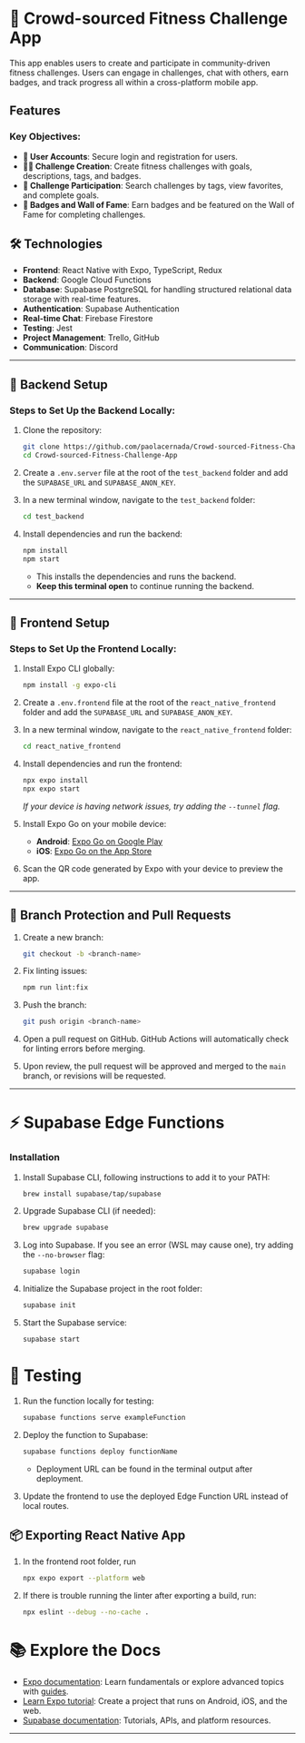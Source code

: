 # 🎯 Crowd-sourced Fitness Challenge App

This app enables users to create and participate in community-driven fitness challenges. Users can engage in challenges, chat with others, earn badges, and track progress all within a cross-platform mobile app.

## Features

### Key Objectives:
- **🔐 User Accounts**: Secure login and registration for users.
- **🏋️‍♂️ Challenge Creation**: Create fitness challenges with goals, descriptions, tags, and badges.
- **🔎 Challenge Participation**: Search challenges by tags, view favorites, and complete goals.
- **🏅 Badges and Wall of Fame**: Earn badges and be featured on the Wall of Fame for completing challenges.

## 🛠️ Technologies

- **Frontend**: React Native with Expo, TypeScript, Redux
- **Backend**: Google Cloud Functions
- **Database**: Supabase PostgreSQL for handling structured relational data storage with real-time features.
- **Authentication**: Supabase Authentication
- **Real-time Chat**: Firebase Firestore
- **Testing**: Jest
- **Project Management**: Trello, GitHub
- **Communication**: Discord

---

## 🚀 Backend Setup

### Steps to Set Up the Backend Locally:

1. Clone the repository:
   ```bash
   git clone https://github.com/paolacernada/Crowd-sourced-Fitness-Challenge-App.git
   cd Crowd-sourced-Fitness-Challenge-App
   ```

2. Create a `.env.server` file at the root of the `test_backend` folder and add the `SUPABASE_URL` and `SUPABASE_ANON_KEY`.

3. In a new terminal window, navigate to the `test_backend` folder:
   ```bash
   cd test_backend
   ```

4. Install dependencies and run the backend:
   ```bash
   npm install
   npm start
   ```
   * This installs the dependencies and runs the backend.
   * **Keep this terminal open** to continue running the backend.

---

## 📱 Frontend Setup

### Steps to Set Up the Frontend Locally:

1. Install Expo CLI globally:
   ```bash
   npm install -g expo-cli
   ```

2. Create a `.env.frontend` file at the root of the `react_native_frontend` folder and add the `SUPABASE_URL` and `SUPABASE_ANON_KEY`.

3. In a new terminal window, navigate to the `react_native_frontend` folder:
   ```bash
   cd react_native_frontend
   ```

4. Install dependencies and run the frontend:
   ```bash
   npx expo install
   npx expo start
   ```

   *If your device is having network issues, try adding the `--tunnel` flag.*

5. Install Expo Go on your mobile device:
   - **Android**: [Expo Go on Google Play](https://play.google.com/store/apps/details?id=host.exp.exponent&hl=en_US)
   - **iOS**: [Expo Go on the App Store](https://apps.apple.com/us/app/expo-go/id982107779)

6. Scan the QR code generated by Expo with your device to preview the app.

---

## 🔄 Branch Protection and Pull Requests

1. Create a new branch:
   ```bash
   git checkout -b <branch-name>
   ```

2. Fix linting issues:
   ```bash
   npm run lint:fix

3. Push the branch:
   ```bash
   git push origin <branch-name>
   ```

4. Open a pull request on GitHub. GitHub Actions will automatically check for linting errors before merging.

5. Upon review, the pull request will be approved and merged to the `main` branch, or revisions will be requested.

---

# ⚡ Supabase Edge Functions

### Installation

1. Install Supabase CLI, following instructions to add it to your PATH:
   ```bash
   brew install supabase/tap/supabase
   ```

2. Upgrade Supabase CLI (if needed):
   ```bash
   brew upgrade supabase
   ```

3. Log into Supabase. If you see an error (WSL may cause one), try adding the `--no-browser` flag:
   ```bash
   supabase login
   ```

4. Initialize the Supabase project in the root folder:
   ```bash
   supabase init
   ```

5. Start the Supabase service:
   ```bash
   supabase start
   ```

# 🧪 Testing

1. Run the function locally for testing:
   ```bash
   supabase functions serve exampleFunction
   ```

2. Deploy the function to Supabase:
   ```bash
   supabase functions deploy functionName
   ```

   - Deployment URL can be found in the terminal output after deployment.

3. Update the frontend to use the deployed Edge Function URL instead of local routes.

## 📦 Exporting React Native App

1. In the frontend root folder, run  
   ```bash
   npx expo export --platform web
   ```

2. If there is trouble running the linter after exporting a build, run:
   ```bash
   npx eslint --debug --no-cache .
   ```

# 📚 Explore the Docs

- [Expo documentation](https://docs.expo.dev/): Learn fundamentals or explore advanced topics with [guides](https://docs.expo.dev/guides).
- [Learn Expo tutorial](https://docs.expo.dev/tutorial/introduction/): Create a project that runs on Android, iOS, and the web.
- [Supabase documentation](https://supabase.com/docs): Tutorials, APIs, and platform resources.

---
